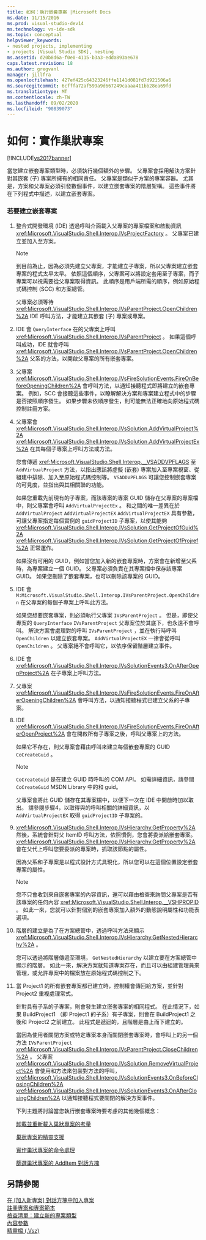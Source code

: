 ```yaml
---
title: 如何：執行嵌套專案 |Microsoft Docs
ms.date: 11/15/2016
ms.prod: visual-studio-dev14
ms.technology: vs-ide-sdk
ms.topic: conceptual
helpviewer_keywords:
- nested projects, implementing
- projects [Visual Studio SDK], nesting
ms.assetid: d20b8d6a-f0e0-4115-b3a3-edda893ae678
caps.latest.revision: 18
ms.author: gregvanl
manager: jillfra
ms.openlocfilehash: 427ef425c64323246ffe1141d081fd7d921506a6
ms.sourcegitcommit: 6cfffa72af599a9d667249caaaa411bb28ea69fd
ms.translationtype: MT
ms.contentlocale: zh-TW
ms.lasthandoff: 09/02/2020
ms.locfileid: "90839073"
---
```

# <a name="how-to-implement-nested-projects"></a>如何：實作巢狀專案
[!INCLUDE[vs2017banner](../../includes/vs2017banner.md)]

當您建立嵌套專案類型時，必須執行幾個額外的步驟。 父專案會採用解決方案針對其嵌套 (子) 專案所擁有的相同責任。 父專案是類似于方案的專案容器。 尤其是，方案和父專案必須引發數個事件，以建立嵌套專案的階層架構。 這些事件將在下列程式中描述，以建立嵌套專案。  
  
### <a name="to-create-nested-projects"></a>若要建立嵌套專案  
  
1. 整合式開發環境 (IDE) 透過呼叫介面載入父專案的專案檔案和啟動資訊 <xref:Microsoft.VisualStudio.Shell.Interop.IVsProjectFactory> 。 父專案已建立並加入至方案。  
  
   > [!NOTE]
   > 到目前為止，因為必須先建立父專案，才能建立子專案，所以父專案建立嵌套專案的程式太早太早。 依照這個順序，父專案可以將設定套用至子專案，而子專案可以視需要從父專案取得資訊。 此順序是用戶端所需的順序，例如原始程式碼控制 (SCC) 和方案總管。  
  
    父專案必須等待 <xref:Microsoft.VisualStudio.Shell.Interop.IVsParentProject.OpenChildren%2A> IDE 呼叫方法，才能建立其嵌套 (子) 專案或專案。  
  
2. IDE 會 `QueryInterface` 在的父專案上呼叫 <xref:Microsoft.VisualStudio.Shell.Interop.IVsParentProject> 。 如果這個呼叫成功，IDE 就會呼叫 <xref:Microsoft.VisualStudio.Shell.Interop.IVsParentProject.OpenChildren%2A> 父系的方法，以開啟父專案的所有嵌套專案。  
  
3. 父專案 <xref:Microsoft.VisualStudio.Shell.Interop.IVsFireSolutionEvents.FireOnBeforeOpeningChildren%2A> 會呼叫方法，以通知接聽程式即將建立的嵌套專案。 例如，SCC 會接聽這些事件，以瞭解解決方案和專案建立程式中的步驟是否按照順序發生。 如果步驟未依順序發生，則可能無法正確地向原始程式碼控制註冊方案。  
  
4. 父專案會 <xref:Microsoft.VisualStudio.Shell.Interop.IVsSolution.AddVirtualProject%2A> <xref:Microsoft.VisualStudio.Shell.Interop.IVsSolution.AddVirtualProjectEx%2A> 在其每個子專案上呼叫方法或方法。  
  
    您會傳遞 <xref:Microsoft.VisualStudio.Shell.Interop.__VSADDVPFLAGS> 至 `AddVirtualProject` 方法，以指出應該將虛擬 (嵌套) 專案加入至專案視窗、從組建中排除、加入至原始程式碼控制等。 `VSADDVPFLAGS` 可讓您控制嵌套專案的可見度，並指出與其相關聯的功能。  
  
    如果您重載先前現有的子專案，而該專案的專案 GUID 儲存在父專案的專案檔中，則父專案會呼叫 `AddVirtualProjectEx` 。 和之間的唯一差異在於 `AddVirtualProject` `AddVirtualProjectEX` `AddVirtualProjectEX` 具有參數，可讓父專案指定每個實例的 `guidProjectID` 子專案，以使其能夠 <xref:Microsoft.VisualStudio.Shell.Interop.IVsSolution.GetProjectOfGuid%2A> <xref:Microsoft.VisualStudio.Shell.Interop.IVsSolution.GetProjectOfProjref%2A> 正常運作。  
  
    如果沒有可用的 GUID，例如當您加入新的嵌套專案時，方案會在新增至父系時，為專案建立一個 GUID。 父專案必須負責在其專案檔中保存該專案 GUID。 如果您刪除了嵌套專案，也可以刪除該專案的 GUID。  
  
5. IDE 會 `M:Microsoft.VisualStudio.Shell.Interop.IVsParentProject.OpenChildren` 在父專案的每個子專案上呼叫此方法。  
  
    如果您想要嵌套專案，則必須執行父專案 `IVsParentProject` 。 但是，即使父專案的 `QueryInterface` `IVsParentProject` 父專案位於其底下，也永遠不會呼叫。 解決方案會處理對的呼叫 `IVsParentProject` ，並在執行時呼叫 `OpenChildren` 以建立嵌套專案。 `AddVirtualProjectEX` 一律會從呼叫 `OpenChildren` 。 父專案絕不會呼叫它，以依序保留階層建立事件。  
  
6. IDE 會 <xref:Microsoft.VisualStudio.Shell.Interop.IVsSolutionEvents3.OnAfterOpenProject%2A> 在子專案上呼叫方法。  
  
7. 父專案 <xref:Microsoft.VisualStudio.Shell.Interop.IVsFireSolutionEvents.FireOnAfterOpeningChildren%2A> 會呼叫方法，以通知接聽程式已建立父系的子專案。  
  
8. IDE <xref:Microsoft.VisualStudio.Shell.Interop.IVsFireSolutionEvents.FireOnAfterOpenProject%2A> 會在開啟所有子專案之後，呼叫父專案上的方法。  
  
    如果它不存在，則父專案會藉由呼叫來建立每個嵌套專案的 GUID `CoCreateGuid` 。  
  
   > [!NOTE]
   > `CoCreateGuid` 是在建立 GUID 時呼叫的 COM API。 如需詳細資訊，請參閱 `CoCreateGuid` MSDN Library 中的和 guid。  
  
    父專案會將此 GUID 儲存在其專案檔中，以便下一次在 IDE 中開啟時加以取出。 請參閱步驟4，以取得與的呼叫相關的詳細資訊，以 `AddVirtualProjectEX` 取得 `guidProjectID` 子專案的。  
  
9. <xref:Microsoft.VisualStudio.Shell.Interop.IVsHierarchy.GetProperty%2A>然後，系統會針對父 ItemID 呼叫方法，依照慣例，您會將委派給嵌套專案。 <xref:Microsoft.VisualStudio.Shell.Interop.IVsHierarchy.GetProperty%2A>會在父代上呼叫您要委派的專案時，抓取該節點的屬性。  
  
     因為父系和子專案是以程式設計方式具現化，所以您可以在這個位置設定嵌套專案的屬性。  
  
    > [!NOTE]
    > 您不只會收到來自嵌套專案的內容資訊，還可以藉由檢查來詢問父專案是否有該專案的任何內容 <xref:Microsoft.VisualStudio.Shell.Interop.__VSHPROPID> 。 如此一來，您就可以針對個別的嵌套專案加入額外的動態說明屬性和功能表選項。  
  
10. 階層的建立是為了在方案總管中，透過呼叫方法來顯示 <xref:Microsoft.VisualStudio.Shell.Interop.IVsHierarchy.GetNestedHierarchy%2A> 。  
  
     您可以透過將階層傳遞至環境， `GetNestedHierarchy` 以建立要在方案總管中顯示的階層。 如此一來，解決方案就知道專案存在，而且可以由組建管理員來管理，或允許專案中的檔案放在原始程式碼控制之下。  
  
11. 當 Project1 的所有嵌套專案都已建立時，控制權會傳回給方案，並針對 Project2 重複處理常式。  
  
     針對具有子系的子專案，則會發生建立嵌套專案的相同程式。 在此情況下，如果 BuildProject1 （即 Project1 的子系）有子專案，則會在 BuildProject1 之後和 Project2 之前建立。 此程式是遞迴的，且階層是由上而下建立的。  
  
     當因為使用者關閉方案或特定專案本身而關閉嵌套專案時，會呼叫上的另一個方法 `IVsParentProject` <xref:Microsoft.VisualStudio.Shell.Interop.IVsParentProject.CloseChildren%2A> 。 父專案 <xref:Microsoft.VisualStudio.Shell.Interop.IVsSolution.RemoveVirtualProject%2A> 會使用和方法來包裝對方法的呼叫， <xref:Microsoft.VisualStudio.Shell.Interop.IVsSolutionEvents3.OnBeforeClosingChildren%2A> <xref:Microsoft.VisualStudio.Shell.Interop.IVsSolutionEvents3.OnAfterClosingChildren%2A> 以通知接聽程式要關閉的解決方案事件。  
  
    下列主題將討論當您執行嵌套專案時要考慮的其他幾個概念：  
  
    [卸載並重新載入巢狀專案的考量](../../extensibility/internals/considerations-for-unloading-and-reloading-nested-projects.md)  
  
    [巢狀專案的精靈支援](../../extensibility/internals/wizard-support-for-nested-projects.md)  
  
    [實作巢狀專案的命令處理](../../extensibility/internals/implementing-command-handling-for-nested-projects.md)  
  
    [篩選巢狀專案的 AddItem 對話方塊](../../extensibility/internals/filtering-the-additem-dialog-box-for-nested-projects.md)  
  
## <a name="see-also"></a>另請參閱  
 [在 [加入新專案] 對話方塊中加入專案](../../extensibility/internals/adding-items-to-the-add-new-item-dialog-boxes.md)   
 [註冊專案和專案範本](../../extensibility/internals/registering-project-and-item-templates.md)   
 [檢查清單：建立新的專案類型](../../extensibility/internals/checklist-creating-new-project-types.md)   
 [內容參數](../../extensibility/internals/context-parameters.md)   
 [精靈檔 (.Vsz)](../../extensibility/internals/wizard-dot-vsz-file.md)
